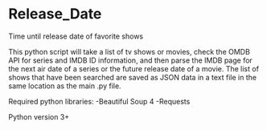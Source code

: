 # Release_Date
Time until release date of favorite shows

This python script will take a list of tv shows or movies, check the OMDB API for series and IMDB ID information, and then parse the IMDB page for the next air date of a series or the future release date of a movie.  The list of shows that have been searched are saved as JSON data in a text file in the same location as the main .py file.

Required python libraries:
-Beautiful Soup 4
-Requests

Python version 3+
